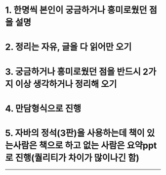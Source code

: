 
# 1. 한명씩 본인이 궁금하거나 흥미로웠던 점을 설명
# 2. 정리는 자유, 글을 다 읽어만 오기
# 3. 궁금하거나 흥미로웠던 점을 반드시 2가지 이상 생각하거나 정리해 오기
# 4. 만담형식으로 진행
# 5. 자바의 정석(3판)을 사용하는데 책이 있는사람은 책으로 하고 없는 사람은 요약ppt로 진행(퀄리티가 차이가 많이나긴 함)
----

